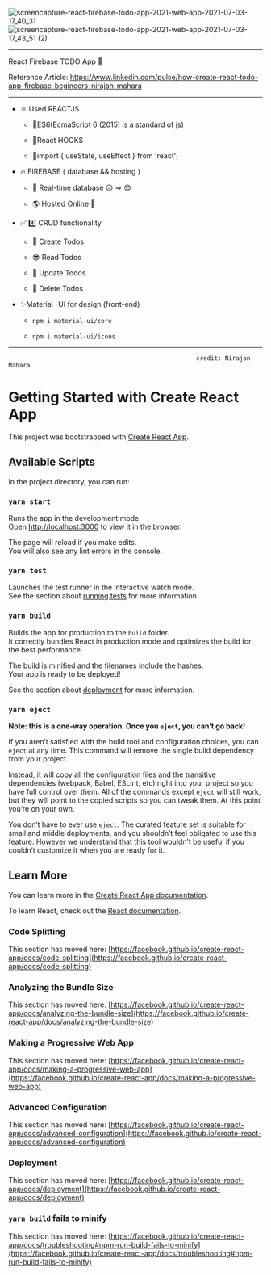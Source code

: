 ![screencapture-react-firebase-todo-app-2021-web-app-2021-07-03-17_40_31](https://user-images.githubusercontent.com/69881638/124353713-da587e80-dc27-11eb-9289-2947acc90003.png)
![screencapture-react-firebase-todo-app-2021-web-app-2021-07-03-17_43_51 (2)](https://user-images.githubusercontent.com/69881638/124353748-0411a580-dc28-11eb-99fa-307ad93f8859.png)
_______________________________________________________

React Firebase TODO App 🚀

Reference Article: https://www.linkedin.com/pulse/how-create-react-todo-app-firebase-begineers-nirajan-mahara
_______________________________________________________

* ⚛ Used REACTJS

   - 🚀ES6(EcmaScript 6 (2015) is a standard of js)
        
   - 🚀React HOOKS 
       
   - 🚀import { useState, useEffect } from 'react';

* 🔥 FIREBASE ( database && hosting )

   - 📅 Real-time database 😥 => 😎
         
   - 🌎 Hosted Online 🚀

* ✅ 4️⃣ CRUD functionality

   - 🎁 Create Todos
         
   - 😎 Read Todos
         
   - 📝 Update Todos
         
   - 🚮 Delete Todos

* ✨Material -UI for design (front-end)
   - `npm i material-ui/core`
    
   - `npm i material-ui/icons`
________________________________________________________
                                                        credit: Nirajan Mahara



# Getting Started with Create React App

This project was bootstrapped with [Create React App](https://github.com/facebook/create-react-app).

## Available Scripts

In the project directory, you can run:

### `yarn start`

Runs the app in the development mode.\
Open [http://localhost:3000](http://localhost:3000) to view it in the browser.

The page will reload if you make edits.\
You will also see any lint errors in the console.

### `yarn test`

Launches the test runner in the interactive watch mode.\
See the section about [running tests](https://facebook.github.io/create-react-app/docs/running-tests) for more information.

### `yarn build`

Builds the app for production to the `build` folder.\
It correctly bundles React in production mode and optimizes the build for the best performance.

The build is minified and the filenames include the hashes.\
Your app is ready to be deployed!

See the section about [deployment](https://facebook.github.io/create-react-app/docs/deployment) for more information.

### `yarn eject`

**Note: this is a one-way operation. Once you `eject`, you can’t go back!**

If you aren’t satisfied with the build tool and configuration choices, you can `eject` at any time. This command will remove the single build dependency from your project.

Instead, it will copy all the configuration files and the transitive dependencies (webpack, Babel, ESLint, etc) right into your project so you have full control over them. All of the commands except `eject` will still work, but they will point to the copied scripts so you can tweak them. At this point you’re on your own.

You don’t have to ever use `eject`. The curated feature set is suitable for small and middle deployments, and you shouldn’t feel obligated to use this feature. However we understand that this tool wouldn’t be useful if you couldn’t customize it when you are ready for it.

## Learn More

You can learn more in the [Create React App documentation](https://facebook.github.io/create-react-app/docs/getting-started).

To learn React, check out the [React documentation](https://reactjs.org/).

### Code Splitting

This section has moved here: [https://facebook.github.io/create-react-app/docs/code-splitting](https://facebook.github.io/create-react-app/docs/code-splitting)

### Analyzing the Bundle Size

This section has moved here: [https://facebook.github.io/create-react-app/docs/analyzing-the-bundle-size](https://facebook.github.io/create-react-app/docs/analyzing-the-bundle-size)

### Making a Progressive Web App

This section has moved here: [https://facebook.github.io/create-react-app/docs/making-a-progressive-web-app](https://facebook.github.io/create-react-app/docs/making-a-progressive-web-app)

### Advanced Configuration

This section has moved here: [https://facebook.github.io/create-react-app/docs/advanced-configuration](https://facebook.github.io/create-react-app/docs/advanced-configuration)

### Deployment

This section has moved here: [https://facebook.github.io/create-react-app/docs/deployment](https://facebook.github.io/create-react-app/docs/deployment)

### `yarn build` fails to minify

This section has moved here: [https://facebook.github.io/create-react-app/docs/troubleshooting#npm-run-build-fails-to-minify](https://facebook.github.io/create-react-app/docs/troubleshooting#npm-run-build-fails-to-minify)
